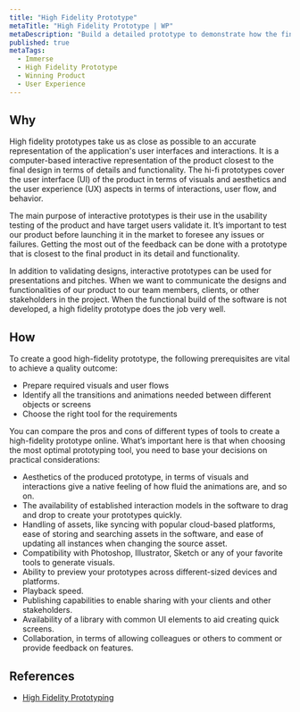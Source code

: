 ```yaml
---
title: "High Fidelity Prototype"
metaTitle: "High Fidelity Prototype | WP"
metaDescription: "Build a detailed prototype to demonstrate how the final product would operate and obtain feedback."
published: true
metaTags:
  - Immerse
  - High Fidelity Prototype
  - Winning Product
  - User Experience
---
```



## Why
High fidelity prototypes take us as close as possible to an accurate representation of the application's user interfaces and interactions. It is a computer-based interactive representation of the product closest to the final design in terms of details and functionality. The hi-fi prototypes cover the user interface (UI) of the product in terms of visuals and aesthetics and the user experience (UX) aspects in terms of interactions, user flow, and behavior.

The main purpose of interactive prototypes is their use in the usability testing of the product and have target users validate it. It’s important to test our product before launching it in the market to foresee any issues or failures. Getting the most out of the feedback can be done with a prototype that is closest to the final product in its detail and functionality.

In addition to validating designs, interactive prototypes can be used for presentations and pitches. When we want to communicate the designs and functionalities of our product to our team members, clients, or other stakeholders in the project. When the functional build of the software is not developed, a high fidelity prototype does the job very well.

## How
To create a good high-fidelity prototype, the following prerequisites are vital to achieve a quality outcome: 

- Prepare required visuals and user flows
- Identify all the transitions and animations needed between different objects or screens 
- Choose the right tool for the requirements 

You can compare the pros and cons of different types of tools to create a high-fidelity prototype online. What’s important here is that when choosing the most optimal prototyping tool, you need to base your decisions on practical considerations:

- Aesthetics of the produced prototype, in terms of visuals and interactions give a native feeling of how fluid the animations are, and so on.
- The availability of established interaction models in the software to drag and drop to create your prototypes quickly.
- Handling of assets, like syncing with popular cloud-based platforms, ease of storing and searching assets in the software, and ease of updating all instances when changing the source asset.
- Compatibility with Photoshop, Illustrator, Sketch or any of your favorite tools to generate visuals.
- Ability to preview your prototypes across different-sized devices and platforms.
- Playback speed.
- Publishing capabilities to enable sharing with your clients and other stakeholders.
- Availability of a library with common UI elements to aid creating quick screens.
- Collaboration, in terms of allowing colleagues or others to comment or provide feedback on features.

## References
- [High Fidelity Prototyping](https://blog.prototypr.io/high-fidelity-prototyping-what-when-why-and-how-f5bbde6a7fd4)
